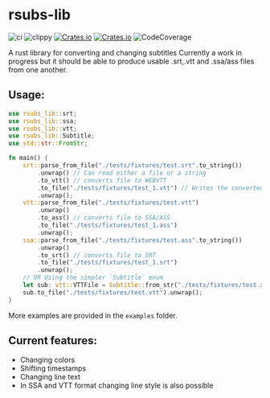 # rsubs-lib

![ci](https://github.com/adracea/rsubs-lib/actions/workflows/rust.yml/badge.svg)
![clippy](https://github.com/adracea/rsubs-lib/actions/workflows/rust-clippy.yml/badge.svg)
[![Crates.io](https://img.shields.io/crates/v/rsubs-lib.svg)](https://crates.io/crates/rsubs-lib)
[![Crates.io](https://img.shields.io/docsrs/rsubs-lib)](https://docs.rs/rsubs-lib)
![CodeCoverage](https://img.shields.io/codecov/c/github/adracea/rsubs-lib)

A rust library for converting and changing subtitles
Currently a work in progress but it should be able to produce usable .srt,.vtt and .ssa/ass files from one another.


## Usage:

```rust
use rsubs_lib::srt;
use rsubs_lib::ssa;
use rsubs_lib::vtt;
use rsubs_lib::Subtitle;
use std::str::FromStr;

fn main() {
    srt::parse_from_file("./tests/fixtures/test.srt".to_string())
        .unwrap() // Can read either a file or a string
        .to_vtt() // converts file to WEBVTT
        .to_file("./tests/fixtures/test_1.vtt") // Writes the converted subtitle to a file
        .unwrap();
    vtt::parse_from_file("./tests/fixtures/test.vtt")
        .unwrap()
        .to_ass() // converts file to SSA/ASS
        .to_file("./tests/fixtures/test_1.ass")
        .unwrap();
    ssa::parse_from_file("./tests/fixtures/test.ass".to_string())
        .unwrap()
        .to_srt() // converts file to SRT
        .to_file("./tests/fixtures/test_1.srt")
        .unwrap();
    // OR Using the simpler `Subtitle` enum
    let sub: vtt::VTTFile = Subtitle::from_str("./tests/fixtures/test.ass").unwrap().into();
    sub.to_file("./tests/fixtures/test.vtt").unwrap();
}
```

More examples are provided in the `examples` folder.


## Current features:

- Changing colors
- Shifting timestamps
- Changing line text
- In SSA and VTT format changing line style is also possible
